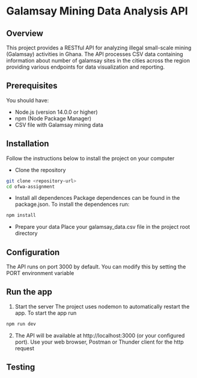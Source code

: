 # Galamsay Mining Data Analysis API

## Overview

This project provides a RESTful API for analyzing illegal small-scale mining (Galamsay) activities in Ghana. The API processes CSV data containing information about number of galamsay sites in the cities across the region providing various endpoints for data visualization and reporting.

## Prerequisites

You should have:

- Node.js (version 14.0.0 or higher)
- npm (Node Package Manager)
- CSV file with Galamsay mining data

## Installation

Follow the instructions below to install the project on your computer

- Clone the repository

```sh
git clone <repository-url>
cd ofwa-assignment
```

- Install all dependences
  Package dependences can be found in the package.json. To install the dependences run:

```sh
npm install
```

- Prepare your data
  Place your galamsay_data.csv file in the project root directory

## Configuration

The API runs on port 3000 by default. You can modify this by setting the PORT environment variable

## Run the app

1. Start the server
   The project uses nodemon to automatically restart the app. To start the app run

```sh
npm run dev
```

2. The API will be available at http://localhost:3000 (or your configured port). Use your web browser, Postman or Thunder client for the http request

## Testing
